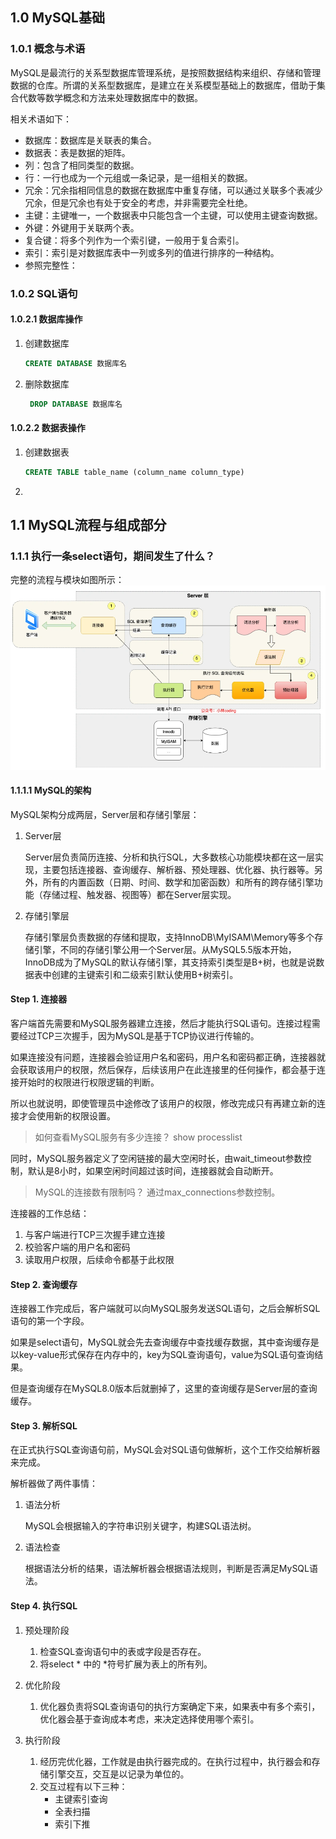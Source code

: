 

## 1.0 MySQL基础

### 1.0.1 概念与术语

MySQL是最流行的关系型数据库管理系统，是按照数据结构来组织、存储和管理数据的仓库。所谓的关系型数据库，是建立在关系模型基础上的数据库，借助于集合代数等数学概念和方法来处理数据库中的数据。

相关术语如下：
- 数据库：数据库是关联表的集合。
- 数据表：表是数据的矩阵。
- 列：包含了相同类型的数据。
- 行：一行也成为一个元组或一条记录，是一组相关的数据。
- 冗余：冗余指相同信息的数据在数据库中重复存储，可以通过关联多个表减少冗余，但是冗余也有处于安全的考虑，并非需要完全杜绝。
- 主键：主键唯一，一个数据表中只能包含一个主键，可以使用主键查询数据。
- 外键：外键用于关联两个表。
- 复合键：将多个列作为一个索引键，一般用于复合索引。
- 索引：索引是对数据库表中一列或多列的值进行排序的一种结构。
- 参照完整性：

### 1.0.2 SQL语句

#### 1.0.2.1 数据库操作
1. 创建数据库
   
   ```sql
   CREATE DATABASE 数据库名
   ```
2. 删除数据库
   
   ```sql
    DROP DATABASE 数据库名
   ```

#### 1.0.2.2 数据表操作
1. 创建数据表
   
   ```sql
   CREATE TABLE table_name (column_name column_type)
   ```
2. 

## 1.1 MySQL流程与组成部分

### 1.1.1 执行一条select语句，期间发生了什么？

完整的流程与模块如图所示：
![](../image/chapter1/1.1.1.png)

#### 1.1.1.1 MySQL的架构

MySQL架构分成两层，Server层和存储引擎层：
1. Server层
   
   Server层负责简历连接、分析和执行SQL，大多数核心功能模块都在这一层实现，主要包括连接器、查询缓存、解析器、预处理器、优化器、执行器等。另外，所有的内置函数（日期、时间、数学和加密函数）和所有的跨存储引擎功能（存储过程、触发器、视图等）都在Server层实现。

2. 存储引擎层

    存储引擎层负责数据的存储和提取，支持InnoDB\MyISAM\Memory等多个存储引擎，不同的存储引擎公用一个Server层。从MySQL5.5版本开始，InnoDB成为了MySQL的默认存储引擎，其支持索引类型是B+树，也就是说数据表中创建的主键索引和二级索引默认使用B+树索引。

#### Step 1. 连接器
客户端首先需要和MySQL服务器建立连接，然后才能执行SQL语句。连接过程需要经过TCP三次握手，因为MySQL是基于TCP协议进行传输的。

如果连接没有问题，连接器会验证用户名和密码，用户名和密码都正确，连接器就会获取该用户的权限，然后保存，后续该用户在此连接里的任何操作，都会基于连接开始时的权限进行权限逻辑的判断。

所以也就说明，即使管理员中途修改了该用户的权限，修改完成只有再建立新的连接才会使用新的权限设置。

> 如何查看MySQL服务有多少连接？
> show processlist

同时，MySQL服务器定义了空闲链接的最大空闲时长，由wait_timeout参数控制，默认是8小时，如果空闲时间超过该时间，连接器就会自动断开。

> MySQL的连接数有限制吗？
> 通过max_connections参数控制。

连接器的工作总结：
1. 与客户端进行TCP三次握手建立连接
2. 校验客户端的用户名和密码
3. 读取用户权限，后续命令都基于此权限

#### Step 2. 查询缓存
连接器工作完成后，客户端就可以向MySQL服务发送SQL语句，之后会解析SQL语句的第一个字段。

如果是select语句，MySQL就会先去查询缓存中查找缓存数据，其中查询缓存是以key-value形式保存在内存中的，key为SQL查询语句，value为SQL语句查询结果。

但是查询缓存在MySQL8.0版本后就删掉了，这里的查询缓存是Server层的查询缓存。

#### Step 3. 解析SQL

在正式执行SQL查询语句前，MySQL会对SQL语句做解析，这个工作交给解析器来完成。

解析器做了两件事情：
1. 语法分析
   
   MySQL会根据输入的字符串识别关键字，构建SQL语法树。

2. 语法检查
   
   根据语法分析的结果，语法解析器会根据语法规则，判断是否满足MySQL语法。

#### Step 4. 执行SQL

1. 预处理阶段
   1. 检查SQL查询语句中的表或字段是否存在。
   2. 将select \* 中的 \*符号扩展为表上的所有列。
2. 优化阶段
   1. 优化器负责将SQL查询语句的执行方案确定下来，如果表中有多个索引，优化器会基于查询成本考虑，来决定选择使用哪个索引。
   
3. 执行阶段
   1. 经历完优化器，工作就是由执行器完成的。在执行过程中，执行器会和存储引擎交互，交互是以记录为单位的。
   2. 交互过程有以下三种：
        - 主键索引查询
        - 全表扫描
        - 索引下推